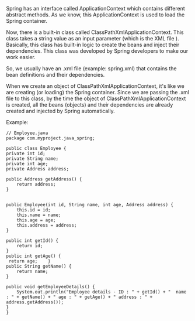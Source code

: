 Spring has an interface called ApplicationContext which contains different abstract methods. As we know, this ApplicationContext is used to load the Spring container.

Now, there is a built-in class called ClassPathXmlApplicationContext. This class takes a string value as an input parameter (which is the XML file ).
 Basically, this class has built-in logic to create the beans and inject their dependencies.
 This class was developed by Spring developers to make our work easier.

So, we usually have an .xml file (example: spring.xml) that contains the bean definitions and their dependencies.

When we create an object of ClassPathXmlApplicationContext, it's like we are creating (or loading) the Spring container.
Since we are passing the .xml file to this class, by the time the object of ClassPathXmlApplicationContext is created, all the beans (objects) and their dependencies are already created and injected by Spring automatically.

Example:

    // Employee.java
    package com.myproject.java_spring;

    public class Employee {
    private int id;
    private String name;
    private int age;
    private Address address;

    public Address getAddress() {
        return address;
    }


    public Employee(int id, String name, int age, Address address) {
        this.id = id;
        this.name = name;
        this.age = age;
        this.address = address;
    }

    public int getId() {
        return id;
    }
    public int getAge() {
     return age;    }
    public String getName() {
        return name;
    }

    public void getEmployeeDetails() {
        System.out.println("Employee details - ID : " + getId() + "  name : " + getName() + " age : " + getAge() + " address : " + address.getAddress());
    }
    }
